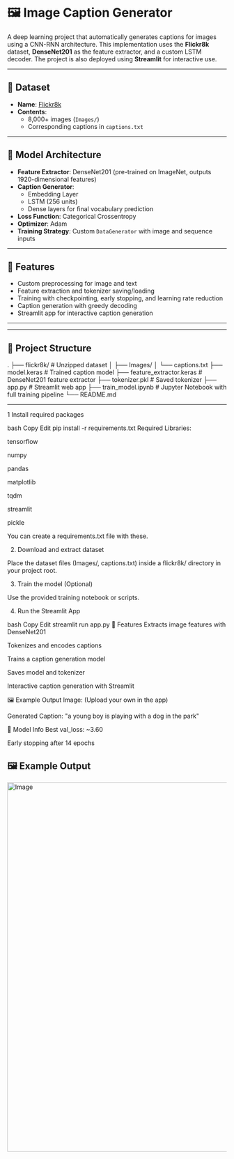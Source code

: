 # 🖼️ Image Caption Generator

A deep learning project that automatically generates captions for images using a CNN-RNN architecture. This implementation uses the **Flickr8k** dataset, **DenseNet201** as the feature extractor, and a custom LSTM decoder. The project is also deployed using **Streamlit** for interactive use.

---

## 📁 Dataset

- **Name**: [Flickr8k](https://www.kaggle.com/datasets/adityajn105/flickr8k)
- **Contents**:
  - 8,000+ images (`Images/`)
  - Corresponding captions in `captions.txt`

---

## 🧠 Model Architecture

- **Feature Extractor**: DenseNet201 (pre-trained on ImageNet, outputs 1920-dimensional features)
- **Caption Generator**: 
  - Embedding Layer
  - LSTM (256 units)
  - Dense layers for final vocabulary prediction
- **Loss Function**: Categorical Crossentropy
- **Optimizer**: Adam
- **Training Strategy**: Custom `DataGenerator` with image and sequence inputs

---

## 🔧 Features

- Custom preprocessing for image and text
- Feature extraction and tokenizer saving/loading
- Training with checkpointing, early stopping, and learning rate reduction
- Caption generation with greedy decoding
- Streamlit app for interactive caption generation

---


---

## 📂 Project Structure

.
├── flickr8k/ # Unzipped dataset
│ ├── Images/
│ └── captions.txt
├── model.keras # Trained caption model
├── feature_extractor.keras # DenseNet201 feature extractor
├── tokenizer.pkl # Saved tokenizer
├── app.py # Streamlit web app
├── train_model.ipynb # Jupyter Notebook with full training pipeline
└── README.md


---


1 Install required packages

bash
Copy
Edit
pip install -r requirements.txt
Required Libraries:

tensorflow

numpy

pandas

matplotlib

tqdm

streamlit

pickle

You can create a requirements.txt file with these.

2. Download and extract dataset 

Place the dataset files (Images/, captions.txt) inside a flickr8k/ directory in your project root.

3. Train the model (Optional)

Use the provided training notebook or scripts.

4. Run the Streamlit App

bash
Copy
Edit
streamlit run app.py
🎯 Features
Extracts image features with DenseNet201

Tokenizes and encodes captions

Trains a caption generation model

Saves model and tokenizer

Interactive caption generation with Streamlit

🖼️ Example Output
Image:
(Upload your own in the app)

Generated Caption:
"a young boy is playing with a dog in the park"

🧪 Model Info
Best val_loss: ~3.60

Early stopping after 14 epochs




## 🖼️ Example Output

<img width="680" height="848" alt="Image" src="https://github.com/user-attachments/assets/da190257-febe-43aa-8a37-a23911d21f33" />


